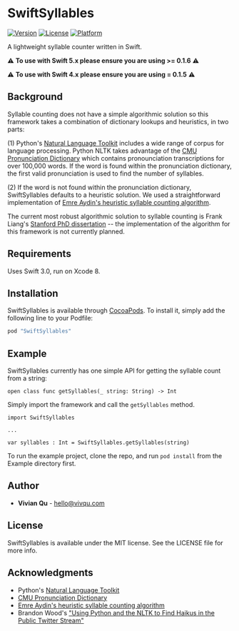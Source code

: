 # SwiftSyllables

[![Version](https://img.shields.io/cocoapods/v/SwiftSyllables.svg?style=flat)](http://cocoapods.org/pods/SwiftSyllables)
[![License](https://img.shields.io/cocoapods/l/SwiftSyllables.svg?style=flat)](http://cocoapods.org/pods/SwiftSyllables)
[![Platform](https://img.shields.io/cocoapods/p/SwiftSyllables.svg?style=flat)](http://cocoapods.org/pods/SwiftSyllables)

A lightweight syllable counter written in Swift.

⚠️ **To use with Swift 5.x please ensure you are using >= 0.1.6** ⚠️

⚠️ **To use with Swift 4.x please ensure you are using = 0.1.5** ⚠️

## Background

Syllable counting does not have a simple algorithmic solution so this framework takes a combination of dictionary lookups and heuristics, in two parts:

(1) Python's [Natural Language Toolkit](http://www.nltk.org/) includes a wide range of corpus for language processing. Python NLTK takes advantage of the [CMU Pronunciation Dictionary](http://www.speech.cs.cmu.edu/cgi-bin/cmudict) which contains pronounciation transcriptions for over 100,000 words. If the word is found within the pronunciation dictionary, the first valid pronunciation is used to find the number of syllables.

(2) If the word is not found within the pronunciation dictionary, SwiftSyllables defaults to a heuristic solution. We used a straightforward implementation of [Emre Aydin's heuristic syllable counting algorithm](http://eayd.in/?p=232).

The current most robust algorithmic solution to syllable counting is Frank Liang's [Stanford PhD dissertation](http://www.tug.org/docs/liang/) -- the implementation of the algorithm for this framework is not currently planned.

## Requirements

Uses Swift 3.0, run on Xcode 8.

## Installation

SwiftSyllables is available through [CocoaPods](http://cocoapods.org). To install
it, simply add the following line to your Podfile:

```ruby
pod "SwiftSyllables"
```

## Example

SwiftSyllables currently has one simple API for getting the syllable count from a string:

```
open class func getSyllables(_ string: String) -> Int
```

Simply import the framework and call the `getSyllables` method.

```
import SwiftSyllables

...

var syllables : Int = SwiftSyllables.getSyllables(string)
```

To run the example project, clone the repo, and run `pod install` from the Example directory first.

## Author

* **Vivian Qu** - [hello@vivqu.com](mailto:hello@vivqu.com)

## License

SwiftSyllables is available under the MIT license. See the LICENSE file for more info.

## Acknowledgments

* Python's [Natural Language Toolkit](http://www.nltk.org/)
* [CMU Pronunciation Dictionary](http://www.speech.cs.cmu.edu/cgi-bin/cmudict)
* [Emre Aydin's heuristic syllable counting algorithm](http://eayd.in/?p=232)
* Brandon Wood's ["Using Python and the NLTK to Find Haikus in the Public Twitter Stream"](http://h6o6.com/2013/03/using-python-and-the-nltk-to-find-haikus-in-the-public-twitter-stream/)
